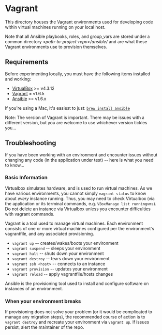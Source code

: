Vagrant
=======

This directory houses the [Vagrant](http://www.vagrantup.com/) environments used for developing code within virtual machines running on your local host.

Note that all Ansible playbooks, roles, and group\_vars are stored under a common directory _\<path-to-project-repo\>/ansible/_ and are what these Vagrant environments use to provision themselves.

## Requirements

Before experimenting locally, you must have the following items installed and working:

* [VirtualBox](https://www.virtualbox.org/) >= v4.3.12
* [Vagrant](http://vagrantup.com/) = v1.6.5
* [Ansible](http://docs.ansible.com/intro_installation.html) >= v1.6.x


If you're using a Mac, it's easiest to just: [`brew install ansible`](http://brew.sh)

Note: The version of Vagrant is important. There may be issues with a different version, but you are welcome to use whichever version tickles you...

## Troubleshooting

If you have been working with an environment and encounter issues without changing any code (in the application under test) -- here is what you need to know...

### Basic Information

Virtualbox simulates hardware, and is used to run virtual machines. As we have various environments, you cannot simply `vagrant status` to know about *every* instance running. Thus, you may need to check Virtualbox (via the application or its terminal commands, e.g. `VBoxManage list runningvms`). Do not delete an instance via Virtualbox unless you encounter difficulties with vagrant commands.

Vagrant is a tool used to manage virtual machines. Each environment consists of one or more virtual machines configured per the environment's vagrantfile, and any associated provisioning.

- `vagrant up` -- creates/wakes/boots your environment
- `vagrant suspend` -- sleeps your environment
- `vagrant halt` -- shuts down your environment
- `vagrant destroy`	-- tears down your environment
- `vagrant ssh <host>` -- connects to an instance
- `vagrant provision` -- updates your environment
- `vagrant reload` -- apply vagrantfile/hosts changes

Ansible is the provisioning tool used to install and configure software on instances of an environment.

### When your environment breaks

If provisioning does not solve your problem (or it would be complicated to manage any migration steps), the recommended course of action is to `vagrant destroy` and recreate your environment via `vagrant up`. If issues persist, alert the maintainer of the repo.
